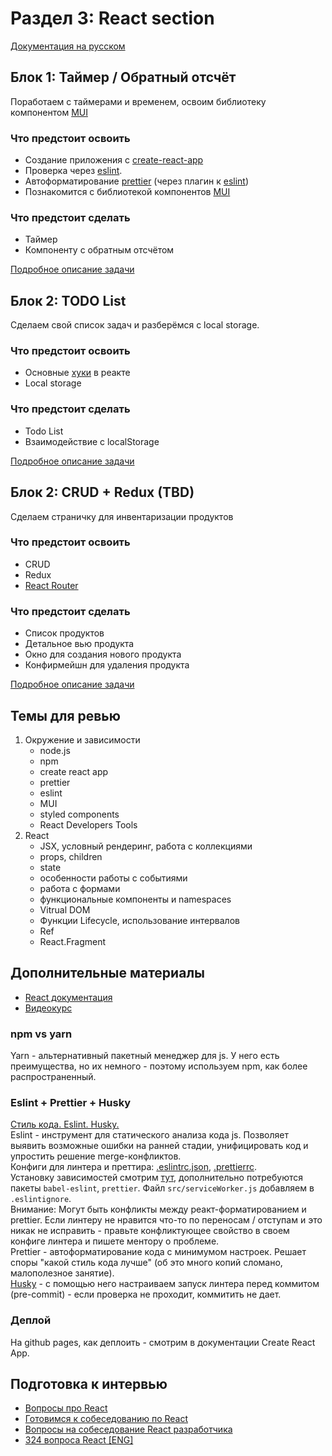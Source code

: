 # Раздел 3: React section
[Документация на русском](https://ru.reactjs.org/docs/getting-started.html)


## Блок 1: Таймер / Обратный отсчёт

Поработаем с таймерами и временем, освоим библиотеку компонентом [MUI](https://mui.com/)

### Что предстоит освоить
- Создание приложения с [create-react-app](https://create-react-app.dev/)
- Проверка через [eslint](https://eslint.org/).
- Автоформатирование [prettier](https://prettier.io/) (через плагин к [eslint](https://eslint.org/))
- Познакомится с библиотекой компонентов [MUI](https://mui.com/)

### Что предстоит сделать 
- Таймер
- Компоненту с обратным отсчётом

[Подробное описание задачи](./01-block/01-block.md)

## Блок 2: TODO List

Сделаем свой список задач и разберёмся с local storage.

### Что предстоит освоить
- Основные [хуки](https://ru.reactjs.org/docs/hooks-intro.html) в реакте
- Local storage

### Что предстоит сделать 
- Todo List
- Взаимодействие с localStorage

[Подробное описание задачи](./02-block/02-block.md)


## Блок 2: CRUD + Redux  (TBD)

Сделаем страничку для инвентаризации продуктов

### Что предстоит освоить
- CRUD
- Redux
- [React Router](https://reactrouter.com/en/main)

### Что предстоит сделать 
- Список продуктов
- Детальное вью продукта
- Окно для создания нового продукта
- Конфирмейшн для удаления продукта

[Подробное описание задачи](./03-block/03-block.md)

## Темы для ревью

1. Окружение и зависимости
   - node.js
   - npm
   - create react app
   - prettier
   - eslint
   - MUI
   - styled components
   - React Developers Tools
2. React
   - JSX, условный рендеринг, работа с коллекциями
   - props, children
   - state
   - особенности работы с событиями
   - работа с формами
   - функциональные компоненты и namespaces
   - Vitrual DOM
   - Функции Lifecycle, использование интервалов
   - Ref
   - React.Fragment

## Дополнительные материалы
- [React документация](https://ru.reactjs.org/docs/getting-started.html)
- [Видеокурс](https://www.youtube.com/watch?v=GNrdg3PzpJQ)

### npm vs yarn
Yarn - альтернативный пакетный менеджер для js. У него есть преимущества, но их немного - поэтому используем npm, как более распространенный.

### Eslint + Prettier + Husky
[Стиль кода. Eslint. Husky.](https://www.youtube.com/playlist?list=PLlwtdxQXoJAvMeHYm-bMyTECOjKAXLFN0)  
Eslint - инструмент для статического анализа кода js. Позволяет выявить возможные ошибки на ранней стадии, унифицировать код и упростить решение merge-конфликтов.  
Конфиги для линтера и преттира: [.eslintrc.json](https://gist.github.com/jm-program/76c3faaf3cbf434c636d4620011d324d), [.prettierrc](https://gist.github.com/jm-program/8d91648662b9edd58897478062212b6c).  
Установку зависимостей смотрим [тут](https://github.com/airbnb/javascript/tree/master/packages/eslint-config-airbnb), дополнительно потребуются пакеты `babel-eslint`, `prettier`.  Файл `src/serviceWorker.js` добавляем в `.eslintignore`.  
Внимание: Могут быть конфликты между реакт-форматированием и prettier. Если линтеру не нравится что-то по переносам / отступам и это никак не исправить - правьте конфликтующее свойство в своем конфиге линтера и пишете ментору о проблеме.  
Prettier - автоформатирование кода с минимумом настроек. Решает споры "какой стиль кода лучше" (об это много копий сломано, малополезное занятие).  
[Husky](https://github.com/typicode/husky) - с помощью него настраиваем запуск линтера перед коммитом (pre-commit) - если проверка не проходит, коммитить не дает.

### Деплой
На github pages, как деплоить - смотрим в документации Create React App.  

## Подготовка к интервью
- [Вопросы про React](https://medium.com/@kanby/%D0%B2%D0%BE%D0%BF%D1%80%D0%BE%D1%81%D1%8B-%D0%BF%D1%80%D0%BE-react-%D0%BD%D0%B0-%D1%81%D0%BE%D0%B1%D0%B5%D1%81%D0%B5%D0%B4%D0%BE%D0%B2%D0%B0%D0%BD%D0%B8%D0%B8-3bc1f4e021f4)
- [Готовимся к собеседованию по React](https://ru.bitdegree.org/rukovodstvo/react-js/)
- [Вопросы на собеседование React разработчика](https://github.com/likezninjaz/react-ru-interview-questions)
- [324 вопроса React [ENG]](https://github.com/sudheerj/reactjs-interview-questions)
